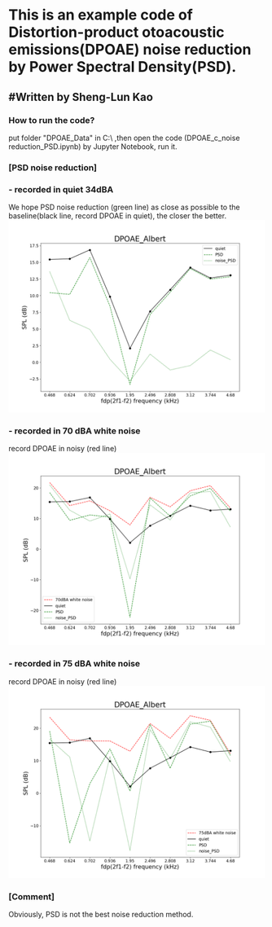 <h1>This is an example code of Distortion-product otoacoustic emissions(DPOAE) noise reduction by Power Spectral Density(PSD).<br>
</h1> 

<h2>#Written by Sheng-Lun Kao</h2> 

<h3>How to run the code?</h3> 
<p>
put folder "DPOAE_Data" in C:\   ,then open the code (DPOAE_c_noise reduction_PSD.ipynb) by Jupyter Notebook, run it.
</p>

### [PSD noise reduction]
### - recorded in quiet 34dBA
We hope PSD noise reduction (green line) as close as possible to the baseline(black line, record DPOAE in quiet), the closer the better.
![image](https://github.com/sheng-lun/DPOAE-noise-reduction-by-PSD/blob/main/Results%20of%20PSD%20reduction%20method/PSD_quiet%2034dBA/Comparison_RA_DPOAE_PSD_34dBA%20quiet.png)

### - recorded in 70 dBA white noise
record DPOAE in noisy (red line)
![image](https://github.com/sheng-lun/DPOAE-noise-reduction-by-PSD/blob/main/Results%20of%20PSD%20reduction%20method/PSD_70%20dBA%20white%20noise/Comparison_RA_DPOAE_PSD_70dBA%20white%20noise.png)

### - recorded in 75 dBA white noise
record DPOAE in noisy (red line)
![image](https://github.com/sheng-lun/DPOAE-noise-reduction-by-PSD/blob/main/Results%20of%20PSD%20reduction%20method/PSD_75%20dBA%20white%20noise/Comparison_RA_DPOAE_PSD_75dBA%20white%20noise.png)

### [Comment]
Obviously, PSD is not the best noise reduction method.

